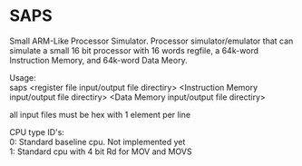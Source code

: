SAPS
==========

Small ARM-Like Processor Simulator. Processor simulator/emulator that can simulate a small 16 bit processor with 16 words regfile, a 64k-word Instruction Memory, and 64k-word Data Meory.   

Usage:   
saps <cpu type id number> <number of cycles to simulate> <register file input/output file directiry> <Instruction Memory input/output file directiry> <Data Memory input/output file directiry>    

all input files must be hex with 1 element per line   

CPU type ID's:   
0: Standard baseline cpu. Not implemented yet   
1: Standard cpu with 4 bit Rd for MOV and MOVS   
